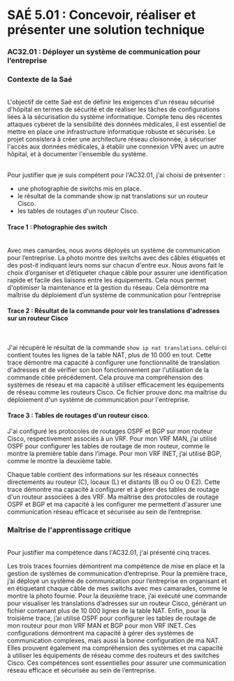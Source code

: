 # SAÉ 5.01 : Concevoir, réaliser et présenter une solution technique
###  AC32.01 : Déployer un système de communication pour l’entreprise
### Contexte de la Saé
<br/>
L'objectif de cette Saé est de définir les exigences d'un réseau sécurisé d'hôpital en termes de sécurité et de réaliser les tâches de configurations liées à la sécurisation du système informatique. 
Compte tenu des récentes attaques cyberet de la sensibilité des données médicales, il est essentiel de mettre en place une infrastructure informatique robuste et sécurisée. Le projet consistera à créer une architecture
réseau cloisonnée, à sécuriser l'accès aux données médicales, à établir une connexion VPN avec un autre hôpital, et à documenter l'ensemble du système.


<br/>Pour justifier que je suis compétent pour l'AC32.01, j'ai choisi de présenter :
- une photographie de switchs mis en place.
- le résultat de la commande show ip nat translations sur un routeur Cisco.
- les tables de routages d'un routeur Cisco.

#### Trace 1 : Photographie des switch
<br/>
Avec mes camardes, nous avons déployés un système de communication pour l’entreprise. La photo montre des switchs avec des câbles étiquetés et des post-it indiquant leurs noms sur chacun d'entre eux. 
Nous avons fait le choix d’organiser et d’étiqueter chaque câble pour assurer une identification rapide et facile des liaisons entre les équipements. Cela nous permet d'optimiser la maintenance et la gestion du réseau.
Cela démontre ma maîtrise du déploiement d’un système de communication pour l’entreprise

<br/>

#### Trace 2 : Résultat de la commande pour voir les translations d'adresses sur un routeur Cisco
<br/>
 
J'ai récupéré le résultat de la commande ``` show ip nat translations ```. celui-ci contient toutes les lignes de la table NAT, plus de 10 000 en tout.
Cette trace démontre ma capacité à configurer une fonctionnalité de translation d'adresses et de vérifier son bon fonctionnement par l'utilisation de la commande citée précédement.
Cela prouve ma compréhension des systèmes de réseau et ma capacité à utiliser efficacement les équipements de réseau comme les routeurs Cisco.
Ce fichier prouve donc ma maîtrise du déploiement d'un système de communication pour l'entreprise.
<br/>

#### Trace 3 : Tables de routages d'un routeur cisco.

J'ai configuré les protocoles de routages OSPF et BGP sur mon routeur Cisco, respectivement associés à un VRF.
Pour mon VRF MAN, j’ai utilisé OSPF pour configurer les tables de routage de mon routeur, comme le montre la première table dans l’image. 
Pour mon VRF INET, j’ai utilisé BGP, comme le montre la deuxième table. 

Chaque table contient des informations sur les réseaux connectés directements au routeur (C), locaux (L) et distants (B ou O ou O E2).
Cette trace démontre ma capacité à configurer et à gérer des tables de routage d'un routeur associées à des VRF.
Ma maîtrise des protocoles de routage OSPF et BGP et ma capacité à les configurer me permettent d'assurer une communication réseau efficace et sécurisée au sein de l’entreprise.

### Maîtrise de l'apprentissage critique
<br/>
Pour justifier ma compétence dans l'AC32.01, j'ai présenté cinq traces. 

Les trois traces fournies démontrent ma compétence de mise en place et la gestion de systèmes de communication d’entreprise.
Pour la première trace, j’ai déployé un système de communication pour l’entreprise en organisant et en étiquetant chaque câble de mes switchs avec mes camarades, comme le montre la photo fournie. 
Pour la deuxième trace, j’ai exécuté une commande pour visualiser les translations d’adresses sur un routeur Cisco, générant un fichier contenant plus de 10 000 lignes de la table NAT. 
Enfin, pour la troisième trace, j’ai utilisé OSPF pour configurer les tables de routage de mon routeur pour mon VRF MAN et BGP pour mon VRF INET. 
Ces configurations démontrent ma capacité à gérer des systèmes de communication complexes, mais aussi la bonne configuration de ma NAT. Elles prouvent également ma compréhension des systèmes et ma capacité à utiliser les équipements de réseau comme des routeurs et des switches Cisco. 
Ces compétences sont essentielles pour assurer une communication réseau efficace et sécurisée au sein de l’entreprise.
